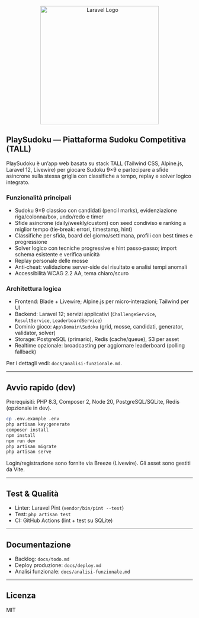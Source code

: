 <p align="center"><img src="https://raw.githubusercontent.com/laravel/art/master/logo-lockup/5%20SVG/2%20CMYK/1%20Full%20Color/laravel-logolockup-cmyk-red.svg" width="320" alt="Laravel Logo"></p>

## PlaySudoku — Piattaforma Sudoku Competitiva (TALL)

PlaySudoku è un’app web basata su stack TALL (Tailwind CSS, Alpine.js, Laravel 12, Livewire) per giocare Sudoku 9×9 e partecipare a sfide asincrone sulla stessa griglia con classifiche a tempo, replay e solver logico integrato.

### Funzionalità principali
- Sudoku 9×9 classico con candidati (pencil marks), evidenziazione riga/colonna/box, undo/redo e timer
- Sfide asincrone (daily/weekly/custom) con seed condiviso e ranking a miglior tempo (tie‑break: errori, timestamp, hint)
- Classifiche per sfida, board del giorno/settimana, profili con best times e progressione
- Solver logico con tecniche progressive e hint passo‑passo; import schema esistente e verifica unicità
- Replay personale delle mosse
- Anti‑cheat: validazione server‑side del risultato e analisi tempi anomali
- Accessibilità WCAG 2.2 AA, tema chiaro/scuro

### Architettura logica
- Frontend: Blade + Livewire; Alpine.js per micro‑interazioni; Tailwind per UI
- Backend: Laravel 12; servizi applicativi (`ChallengeService`, `ResultService`, `LeaderboardService`)
- Dominio gioco: `App\Domain\Sudoku` (grid, mosse, candidati, generator, validator, solver)
- Storage: PostgreSQL (primario), Redis (cache/queue), S3 per asset
- Realtime opzionale: broadcasting per aggiornare leaderboard (polling fallback)

Per i dettagli vedi: `docs/analisi-funzionale.md`.

---

## Avvio rapido (dev)
Prerequisiti: PHP 8.3, Composer 2, Node 20, PostgreSQL/SQLite, Redis (opzionale in dev).

```bash
cp .env.example .env
php artisan key:generate
composer install
npm install
npm run dev
php artisan migrate
php artisan serve
```

Login/registrazione sono fornite via Breeze (Livewire). Gli asset sono gestiti da Vite.

---

## Test & Qualità
- Linter: Laravel Pint (`vendor/bin/pint --test`)
- Test: `php artisan test`
- CI: GitHub Actions (lint + test su SQLite)

---

## Documentazione
- Backlog: `docs/todo.md`
- Deploy produzione: `docs/deploy.md`
- Analisi funzionale: `docs/analisi-funzionale.md`

---

## Licenza
MIT
